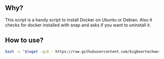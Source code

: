 ## Why?

This script is a handy script to install Docker on Ubuntu or Debian. Also it checks for docker installed with snap and asks if you want to uninstall it.

## How to use?

```bash
bash -c "$(wget -qLO - https://raw.githubusercontent.com/bigbeartechworld/big-bear-scripts/master/install-docker/run.sh)"
```
